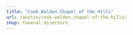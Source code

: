 ```yaml
---
title: "Cook-Walden Chapel of the Hills"
url: /austin/cook-walden-chapel-of-the-hills/
shop: funeral directors
---
```

